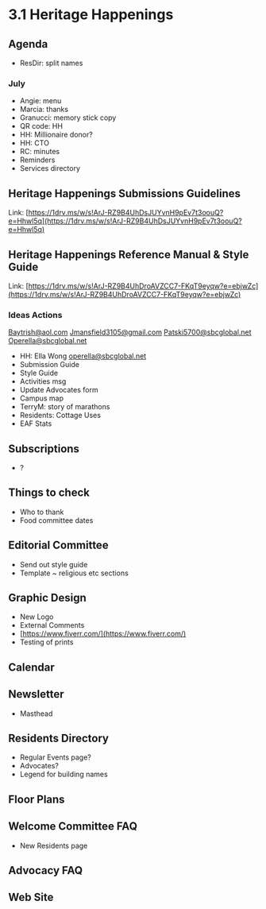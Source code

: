 # 3.1 Heritage Happenings

## Agenda

* ResDir: split names

### July

* Angie: menu
* Marcia: thanks
* Granucci: memory stick copy
* QR code: HH
* HH: Millionaire donor?
* HH: CTO
* RC: minutes
* Reminders
* Services directory

## Heritage Happenings Submissions Guidelines

Link: [https://1drv.ms/w/s!ArJ-RZ9B4UhDsJUYvnH9pEv7t3oouQ?e=Hhwl5q](https://1drv.ms/w/s!ArJ-RZ9B4UhDsJUYvnH9pEv7t3oouQ?e=Hhwl5q)

## Heritage Happenings Reference Manual & Style Guide

Link: [https://1drv.ms/w/s!ArJ-RZ9B4UhDroAVZCC7-FKqT9eyqw?e=ebjwZc](https://1drv.ms/w/s!ArJ-RZ9B4UhDroAVZCC7-FKqT9eyqw?e=ebjwZc)

### Ideas Actions

[Baytrish@aol.com](mailto:Baytrish@aol.com) [Jmansfield3105@gmail.com](mailto:Jmansfield3105@gmail.com) [Patski5700@sbcglobal.net](mailto:Patski5700@sbcglobal.net) [Operella@sbcglobal.net](mailto:Operella@sbcglobal.net)

* HH: Ella Wong [operella@sbcglobal.net](mailto:operella@sbcglobal.net)
* Submission Guide
* Style Guide
* Activities msg
* Update Advocates form
* Campus map
* TerryM: story of marathons
* Residents: Cottage Uses
* EAF Stats

## Subscriptions

* ?

## Things to check

* Who to thank
* Food committee dates

## Editorial Committee

* Send out style guide
* Template ~ religious etc sections

## Graphic Design

* New Logo
* External Comments
* [https://www.fiverr.com/](https://www.fiverr.com/)
* Testing of prints

## Calendar

## Newsletter

* Masthead

## Residents Directory

* Regular Events page?
* Advocates?
* Legend for building names

## Floor Plans

## Welcome Committee FAQ

* New Residents page

## Advocacy FAQ

## Web Site